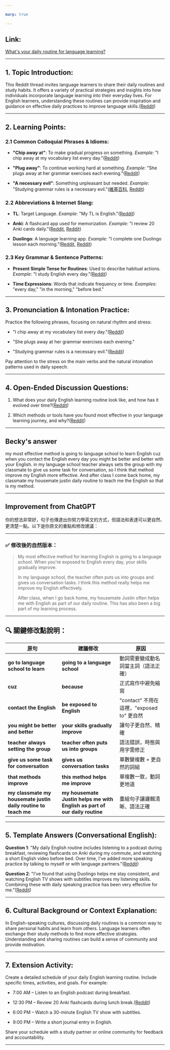 ```yaml
---

marp: true

---
```


## Link:

[What's your daily routine for language learning?](https://www.reddit.com/r/languagelearning/comments/14oleg7/whats_your_daily_routine_for_language_learning/)

---

## 1. Topic Introduction:

This Reddit thread invites language learners to share their daily routines and study habits. It offers a variety of practical strategies and insights into how individuals incorporate language learning into their everyday lives. For English learners, understanding these routines can provide inspiration and guidance on effective daily practices to improve language skills.([Reddit][1])

---

## 2. Learning Points:

### 2.1 Common Colloquial Phrases & Idioms:

* **"Chip away at"**: To make gradual progress on something.
  *Example*: "I chip away at my vocabulary list every day."([Reddit][2])

* **"Plug away"**: To continue working hard at something.
  *Example*: "She plugs away at her grammar exercises each evening."([Reddit][3])

* **"A necessary evil"**: Something unpleasant but needed.
  *Example*: "Studying grammar rules is a necessary evil."([維基百科][4], [Reddit][2])

### 2.2 Abbreviations & Internet Slang:

* **TL**: Target Language.
  *Example*: "My TL is English."([Reddit][5])

* **Anki**: A flashcard app used for memorization.
  *Example*: "I review 20 Anki cards daily."([Reddit][6], [Reddit][7])

* **Duolingo**: A language learning app.
  *Example*: "I complete one Duolingo lesson each morning."([Reddit][1], [Reddit][8])

### 2.3 Key Grammar & Sentence Patterns:

* **Present Simple Tense for Routines**: Used to describe habitual actions.
  *Example*: "I study English every day."([Reddit][9])

* **Time Expressions**: Words that indicate frequency or time.
  *Examples*: "every day," "in the morning," "before bed."

---

## 3. Pronunciation & Intonation Practice:

Practice the following phrases, focusing on natural rhythm and stress:

* "I chip away at my vocabulary list every day."([Reddit][2])

* "She plugs away at her grammar exercises each evening."

* "Studying grammar rules is a necessary evil."([Reddit][2])

Pay attention to the stress on the main verbs and the natural intonation patterns used in daily speech.

---

## 4. Open-Ended Discussion Questions:

1. What does your daily English learning routine look like, and how has it evolved over time?([Reddit][1])

2. Which methods or tools have you found most effective in your language learning journey, and why?([Reddit][1])

--- 

## Becky's answer

my most effective method is going to language school to learn English cuz when you contact the English every day you might be better and better with your English. 
in my language school teacher always sets the group with my classmate to  give us some task for conversation, so I think that method improve my English more effective.
And after class I come back home, my classmate my housemate justin daily routine to teach me the English so that is my method.

---

## Improvement from ChatGPT

你的想法非常好，句子也傳達出你努力學英文的方式，但語法和表達可以更自然、更清楚一點。以下是你原文的重點和修改建議：

---

### ✅ 修改後的自然版本：

> My most effective method for learning English is going to a language school. When you're exposed to English every day, your skills gradually improve.
>
> In my language school, the teacher often puts us into groups and gives us conversation tasks. I think this method really helps me improve my English effectively.
>
> After class, when I go back home, my housemate Justin often helps me with English as part of our daily routine. This has also been a big part of my learning process.

---

## 🔍 關鍵修改點說明：

| 原句                                                             | 建議修改                                                                       | 原因                               |
| -------------------------------------------------------------- | -------------------------------------------------------------------------- | -------------------------------- |
| **go to language school to learn**                             | **going to a language school**                                             | 動詞需要變成動名詞當主詞（語法正確）               |
| **cuz**                                                        | **because**                                                                | 正式寫作中避免縮寫                        |
| **contact the English**                                        | **be exposed to English**                                                  | "contact" 不用在這裡，"exposed to" 更自然 |
| **you might be better and better**                             | **your skills gradually improve**                                          | 讓句子更自然、精確                        |
| **teacher always setting the group**                           | **teacher often puts us into groups**                                      | 語法錯誤，時態與用字需修正                    |
| **give us some task for conversation**                         | **gives us conversation tasks**                                            | 單數變複數 + 更自然的詞組                   |
| **that methods improve**                                       | **this method helps me improve**                                           | 單複數一致，動詞更地道                      |
| **my classmate my housemate justin daily routine to teach me** | **my housemate Justin helps me with English as part of our daily routine** | 重組句子讓邏輯清晰、語法正確                   |

---


## 5. Template Answers (Conversational English):

**Question 1**: "My daily English routine includes listening to a podcast during breakfast, reviewing flashcards on Anki during my commute, and watching a short English video before bed. Over time, I've added more speaking practice by talking to myself or with language partners."([Reddit][7])

**Question 2**: "I've found that using Duolingo helps me stay consistent, and watching English TV shows with subtitles improves my listening skills. Combining these with daily speaking practice has been very effective for me."([Reddit][6])

---

## 6. Cultural Background or Context Explanation:

In English-speaking cultures, discussing daily routines is a common way to share personal habits and learn from others. Language learners often exchange their study methods to find more effective strategies. Understanding and sharing routines can build a sense of community and provide motivation.

---

## 7. Extension Activity:

Create a detailed schedule of your daily English learning routine. Include specific times, activities, and goals. For example:

* 7:00 AM – Listen to an English podcast during breakfast.

* 12:30 PM – Review 20 Anki flashcards during lunch break.([Reddit][8])

* 6:00 PM – Watch a 30-minute English TV show with subtitles.

* 9:00 PM – Write a short journal entry in English.

Share your schedule with a study partner or online community for feedback and accountability.

---

[1]: https://www.reddit.com/r/languagelearning/comments/18zgnbz/what_are_some_daily_habits_that_you_follow_and/?utm_source=chatgpt.com "r/languagelearning on Reddit: What are some daily habits that you ..."
[2]: https://www.reddit.com/r/languagelearning/comments/1cssqr3/whats_your_daily_routine_for_language_learning/?utm_source=chatgpt.com "What's your daily routine for language learning? - Reddit"
[3]: https://www.reddit.com/r/EnglishLearning/comments/18ne4nk/do_people_seriously_use_these_in_daily/?utm_source=chatgpt.com "Do people seriously use these in daily conversations? - Reddit"
[4]: https://en.wikipedia.org/wiki/R/malefashionadvice?utm_source=chatgpt.com "R/malefashionadvice"
[5]: https://www.reddit.com/r/languagelearning/comments/s0r4m2/what_is_your_current_language_learning_routine/?utm_source=chatgpt.com "What is your current language learning routine? : r/languagelearning"
[6]: https://www.reddit.com/r/languagelearning/comments/40uy8c/language_learners_what_is_your_daily_routine/?utm_source=chatgpt.com "Language Learners, what is your daily routine? : r/languagelearning"
[7]: https://www.reddit.com/r/EnglishLearning/comments/l3x1sd/what_is_your_daily_routine_to_improve_your_english/?utm_source=chatgpt.com "What is your daily routine to improve your English? : r/EnglishLearning"
[8]: https://www.reddit.com/r/languagelearning/comments/14oleg7/whats_your_daily_routine_for_language_learning/?utm_source=chatgpt.com "What's your daily routine for language learning? - Reddit"
[9]: https://www.reddit.com/r/EnglishLearning/comments/kpfwdx/english_podcast_for_daily_life_english_with/?utm_source=chatgpt.com "English podcast for daily life English with transcript?? - Reddit"
